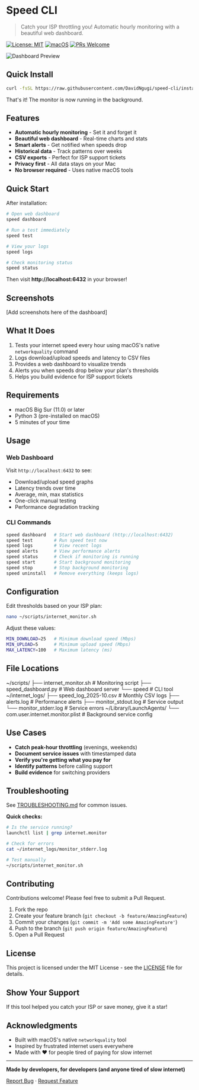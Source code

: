# Speed CLI

> Catch your ISP throttling you! Automatic hourly monitoring with a beautiful web dashboard.

[![License: MIT](https://img.shields.io/badge/License-MIT-yellow.svg)](https://opensource.org/licenses/MIT)
[![macOS](https://img.shields.io/badge/macOS-Big_Sur+-blue.svg)](https://www.apple.com/macos/)
[![PRs Welcome](https://img.shields.io/badge/PRs-welcome-brightgreen.svg)](http://makeapullrequest.com)

![Dashboard Preview](https://via.placeholder.com/800x400?text=Dashboard+Screenshot+Here)

## Quick Install
```bash
curl -fsSL https://raw.githubusercontent.com/DavidNgugi/speed-cli/install.sh | bash
```

That's it! The monitor is now running in the background.

## Features

- **Automatic hourly monitoring** - Set it and forget it
- **Beautiful web dashboard** - Real-time charts and stats
- **Smart alerts** - Get notified when speeds drop
- **Historical data** - Track patterns over weeks
- **CSV exports** - Perfect for ISP support tickets
- **Privacy first** - All data stays on your Mac
- **No browser required** - Uses native macOS tools

## Quick Start

After installation:
```bash
# Open web dashboard
speed dashboard

# Run a test immediately
speed test

# View your logs
speed logs

# Check monitoring status
speed status
```

Then visit **http://localhost:6432** in your browser!

## Screenshots

[Add screenshots here of the dashboard]

## What It Does

1. Tests your internet speed every hour using macOS's native `networkquality` command
2. Logs download/upload speeds and latency to CSV files
3. Provides a web dashboard to visualize trends
4. Alerts you when speeds drop below your plan's thresholds
5. Helps you build evidence for ISP support tickets

## Requirements

- macOS Big Sur (11.0) or later
- Python 3 (pre-installed on macOS)
- 5 minutes of your time

## Usage

### Web Dashboard

Visit `http://localhost:6432` to see:
- Download/upload speed graphs
- Latency trends over time  
- Average, min, max statistics
- One-click manual testing
- Performance degradation tracking

### CLI Commands
```bash
speed dashboard   # Start web dashboard (http://localhost:6432)
speed test        # Run speed test now
speed logs        # View recent logs
speed alerts      # View performance alerts
speed status      # Check if monitoring is running
speed start       # Start background monitoring
speed stop        # Stop background monitoring
speed uninstall   # Remove everything (keeps logs)
```

## Configuration

Edit thresholds based on your ISP plan:
```bash
nano ~/scripts/internet_monitor.sh
```

Adjust these values:
```bash
MIN_DOWNLOAD=25   # Minimum download speed (Mbps)
MIN_UPLOAD=5      # Minimum upload speed (Mbps)
MAX_LATENCY=100   # Maximum latency (ms)
```

## File Locations

~/scripts/
├── internet_monitor.sh    # Monitoring script
├── speed_dashboard.py     # Web dashboard server
└── speed                  # CLI tool
~/internet_logs/
├── speed_log_2025-10.csv  # Monthly CSV logs
├── alerts.log             # Performance alerts
├── monitor_stdout.log     # Service output
└── monitor_stderr.log     # Service errors
~/Library/LaunchAgents/
└── com.user.internet.monitor.plist  # Background service config

## Use Cases

- **Catch peak-hour throttling** (evenings, weekends)
- **Document service issues** with timestamped data
- **Verify you're getting what you pay for**
- **Identify patterns** before calling support
- **Build evidence** for switching providers

## Troubleshooting

See [TROUBLESHOOTING.md](docs/TROUBLESHOOTING.md) for common issues.

**Quick checks:**
```bash
# Is the service running?
launchctl list | grep internet.monitor

# Check for errors
cat ~/internet_logs/monitor_stderr.log

# Test manually
~/scripts/internet_monitor.sh
```

## Contributing

Contributions welcome! Please feel free to submit a Pull Request.

1. Fork the repo
2. Create your feature branch (`git checkout -b feature/AmazingFeature`)
3. Commit your changes (`git commit -m 'Add some AmazingFeature'`)
4. Push to the branch (`git push origin feature/AmazingFeature`)
5. Open a Pull Request

## License

This project is licensed under the MIT License - see the [LICENSE](LICENSE) file for details.

## Show Your Support

If this tool helped you catch your ISP or save money, give it a star!

## Acknowledgments

- Built with macOS's native `networkquality` tool
- Inspired by frustrated internet users everywhere
- Made with ❤️ for people tired of paying for slow internet

---

**Made by developers, for developers (and anyone tired of slow internet)**

[Report Bug](https://github.com/DavidNgugi/speed-cli/issues) · [Request Feature](https://github.com/DavidNgugi/speed-cli/issues)